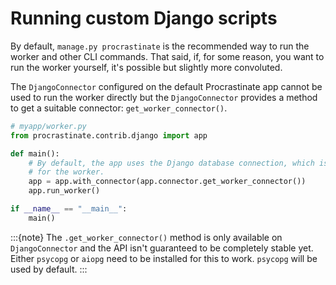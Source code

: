 # Running custom Django scripts

By default, `manage.py procrastinate` is the recommended way to run the worker
and other CLI commands. That said, if, for some reason, you want to run the
worker yourself, it's possible but slightly more convoluted.

The `DjangoConnector` configured on the default Procrastinate app cannot be
used to run the worker directly but the `DjangoConnector` provides a method to get a
suitable connector: `get_worker_connector()`.

```python
# myapp/worker.py
from procrastinate.contrib.django import app

def main():
    # By default, the app uses the Django database connection, which is unsuitable
    # for the worker.
    app = app.with_connector(app.connector.get_worker_connector())
    app.run_worker()

if __name__ == "__main__":
    main()
```
:::{note}
The `.get_worker_connector()` method is only available on `DjangoConnector`
and the API isn't guaranteed to be completely stable yet.
Either `psycopg` or `aiopg` need to be installed for this to work.
`psycopg` will be used by default.
:::
